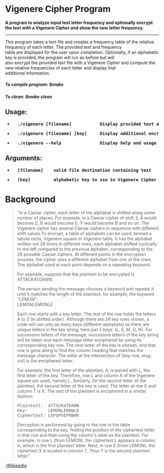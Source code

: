<html>
  <body>
    <h1>Vigenere Cipher Program</h1>
    <p><strong>A program to analyze input text letter frequency and optionally encrypt the text with a Vigenere Cipher and show the new letter frequency.</strong></p>
    <hr>
    <p>This program takes a text file and creates a frequency table of the relative frequency of each letter. The provided text and frequency<br/>table are displayed for the user upon completion. Optionally, if an alphabetic key is provided, the program will run as before but will<br/>also encrypt the provided text file with a Vigenere Cipher and compute the new relative frequencies of each letter and display that<br/>additional information.</p>
    <h5>To compile program: $make</h5>
    <h5>To clean: $make clean</h5>
    <h2>Usage:</h2>
    <ul>
      <li><b><pre>  ./vigenere [filename]           Display provided text and relative frequency of each letter</pre></b></li>
      <li><b><pre>  ./vigenere [filename] [key]     Display additional encrypted text and relative frequency table</pre></b></li>
      <li><b><pre>  ./vigenere --help               Display help and usage information</pre></b></li>
    </ul>
    <h2>Arguments:</h2>
    <ul>
      <li><b><pre>  [filename]    valid file destination containing text</pre></b></li>
      <li><b><pre>  [key]         alphabetic key to use in Vigenere Cipher encryption of text</pre></b></li>
    </ul>
    <h1>Background</h1>
    <blockquote cite=""https://en.wikipedia.org/wiki/Vigenere_cipher">
      <p>"In a Caesar cipher, each letter of the alphabet is shifted along some number of places. For example, in a Caesar cipher of shift 3, A would become D, B would become E, Y would become B and so on. The Vigenère cipher has several Caesar ciphers in sequence with different shift values.</p?
      <p>To encrypt, a table of alphabets can be used, termed a tabula recta, Vigenère square or Vigenère table. It has the alphabet written out 26 times in different rows, each alphabet shifted cyclically to the left compared to the previous alphabet, corresponding to the 26 possible Caesar ciphers. At different points in the encryption process, the cipher uses a different alphabet from one of the rows. The alphabet used at each point depends on a repeating keyword.</p>
      <p>For example, suppose that the plaintext to be encrypted is ATTACKATDAWN.</p>
      <p>The person sending the message chooses a keyword and repeats it until it matches the length of the plaintext, for example, the keyword "LEMON":<br/>LEMONLEMONLE</p>
      <p>Each row starts with a key letter. The rest of the row holds the letters A to Z (in shifted order). Although there are 26 key rows shown, a code will use only as many keys (different alphabets) as there are unique letters in the key string, here just 5 keys: {L, E, M, O, N}. For successive letters of the message, successive letters of the key string will be taken and each message letter enciphered by using its corresponding key row. The next letter of the key is chosen, and that row is gone along to find the column heading that matches the message character. The letter at the intersection of [key-row, msg-col] is the enciphered letter.</p>
      <p>For example, the first letter of the plaintext, A, is paired with L, the first letter of the key. Therefore, row L and column A of the Vigenère square are used, namely L. Similarly, for the second letter of the plaintext, the second letter of the key is used. The letter at row E and column T is X. The rest of the plaintext is enciphered in a similar fashion:</p>
      <p><pre>Plaintext:  ATTACKATDAWN
Key:	    LEMONLEMONLE
Ciphertext: LXFOPVEFRNHR</pre><p>
      <p>Decryption is performed by going to the row in the table corresponding to the key, finding the position of the ciphertext letter in that row and then using the column's label as the plaintext. For example, in row L (from LEMON), the ciphertext L appears in column A, which is the first plaintext letter. Next, in row E (from LEMON), the ciphertext X is located in column T. Thus T is the second plaintext letter."</p>
    </blockquote>
    <a href="https://en.wikipedia.org/wiki/Vigenere_cipher">-Wikipedia</a>
  </body>         
</html>
